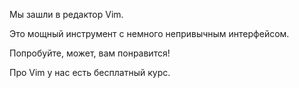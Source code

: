 Мы зашли в редактор Vim.

Это мощный инструмент с немного непривычным 
интерфейсом.

Попробуйте, может, вам понравится!

Про Vim у нас есть бесплатный курс.
